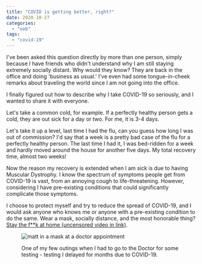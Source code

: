 ```yaml
---
title: "COVID is getting better, right?"
date: 2020-10-27
categories: 
  - "oob"
tags: 
  - "covid-19"
---
```


I've been asked this question directly by more than one person, simply because I have friends who didn't understand why I am still staying extremely socially distant. Why would they know? They are back in the office and doing 'business as usual.' I've even had some tongue-in-cheek remarks about traveling the world since I am not going into the office.

I finally figured out how to describe why I take COVID-19 so seriously, and I wanted to share it with everyone.

Let's take a common cold, for example. If a perfectly healthy person gets a cold, they are out sick for a day or two. For me, it is 3-4 days.

Let's take it up a level, last time I had the flu, can you guess how long I was out of commission? I'd say that a week is a pretty bad case of the flu for a perfectly healthy person. The last time I had it, I was bed-ridden for a week and hardly moved around the house for another five days. My total recovery time, almost two weeks!

Now the reason my recovery is extended when I am sick is due to having Muscular Dystrophy. I know the spectrum of symptoms people get from COVID-19 is vast, from an annoying cough to life-threatening. However, considering I have pre-existing conditions that could significantly complicate those symptoms.

I choose to protect myself and try to reduce the spread of COVID-19, and I would ask anyone who knows me or anyone with a pre-existing condition to do the same. Wear a mask, socially distance, and the most honorable thing? [Stay the f\*\*k at home (uncensored video in link)](https://www.youtube.com/watch?v=U_Vg_9jDuX8).

<figure>

![matt in a mask at a doctor appointment](/mattblogsit-dev/assets/images/20200925_153629943_iOS-576x1024.jpg)

<figcaption>

One of my few outings when I had to go to the Doctor for some testing - testing I delayed for months due to COVID-19.

</figcaption>

</figure>

